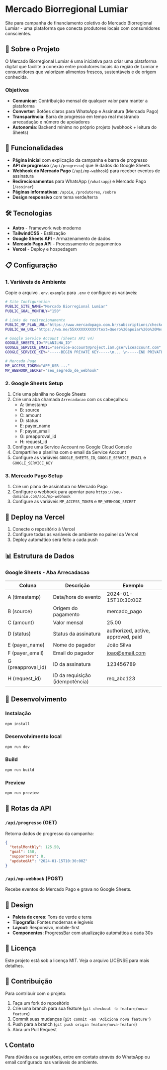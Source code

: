 # Mercado Biorregional Lumiar

Site para campanha de financiamento coletivo do Mercado Biorregional Lumiar - uma plataforma que conecta produtores locais com consumidores conscientes.

## 🌱 Sobre o Projeto

O Mercado Biorregional Lumiar é uma iniciativa para criar uma plataforma digital que facilite a conexão entre produtores locais da região de Lumiar e consumidores que valorizam alimentos frescos, sustentáveis e de origem conhecida.

### Objetivos
- **Comunicar**: Contribuição mensal de qualquer valor para manter a plataforma
- **Converter**: Botões claros para WhatsApp e Assinatura (Mercado Pago)
- **Transparência**: Barra de progresso em tempo real mostrando arrecadação e número de apoiadores
- **Autonomia**: Backend mínimo no próprio projeto (webhook + leitura do Sheets)

## 🚀 Funcionalidades

- **Página inicial** com explicação da campanha e barra de progresso
- **API de progresso** (`/api/progresso`) que lê dados do Google Sheets
- **Webhook do Mercado Pago** (`/api/mp-webhook`) para receber eventos de assinatura
- **Redirecionamentos** para WhatsApp (`/whatsapp`) e Mercado Pago (`/assinar`)
- **Páginas informativas**: `/apoie`, `/produtores`, `/sobre`
- **Design responsivo** com tema verde/terra

## 🛠️ Tecnologias

- **Astro** - Framework web moderno
- **TailwindCSS** - Estilização
- **Google Sheets API** - Armazenamento de dados
- **Mercado Pago API** - Processamento de pagamentos
- **Vercel** - Deploy e hospedagem

## 📋 Configuração

### 1. Variáveis de Ambiente

Copie o arquivo `.env.example` para `.env` e configure as variáveis:

```bash
# Site Configuration
PUBLIC_SITE_NAME="Mercado Biorregional Lumiar"
PUBLIC_GOAL_MONTHLY="150"

# Links de redirecionamento
PUBLIC_MP_PLAN_URL="https://www.mercadopago.com.br/subscriptions/checkout?preapproval_plan_id=SEU_PLAN_ID"
PUBLIC_WA_URL="https://wa.me/55XXXXXXXXXX?text=Quero%20apoiar%20o%20Mercado%20Biorregional%20Lumiar"

# Google Service Account (Sheets API v4)
GOOGLE_SHEETS_ID="PLANILHA_ID"
GOOGLE_SERVICE_EMAIL="service-account@project.iam.gserviceaccount.com"
GOOGLE_SERVICE_KEY="-----BEGIN PRIVATE KEY-----\n... \n-----END PRIVATE KEY-----\n"

# Mercado Pago
MP_ACCESS_TOKEN="APP_USR-..."
MP_WEBHOOK_SECRET="seu_segredo_de_webhook"
```

### 2. Google Sheets Setup

1. Crie uma planilha no Google Sheets
2. Crie uma aba chamada `Arrecadacao` com os cabeçalhos:
   - A: timestamp
   - B: source
   - C: amount
   - D: status
   - E: payer_name
   - F: payer_email
   - G: preapproval_id
   - H: request_id
3. Configure uma Service Account no Google Cloud Console
4. Compartilhe a planilha com o email da Service Account
5. Configure as variáveis `GOOGLE_SHEETS_ID`, `GOOGLE_SERVICE_EMAIL` e `GOOGLE_SERVICE_KEY`

### 3. Mercado Pago Setup

1. Crie um plano de assinatura no Mercado Pago
2. Configure o webhook para apontar para `https://seu-dominio.com/api/mp-webhook`
3. Configure as variáveis `MP_ACCESS_TOKEN` e `MP_WEBHOOK_SECRET`

## 🚀 Deploy na Vercel

1. Conecte o repositório à Vercel
2. Configure todas as variáveis de ambiente no painel da Vercel
3. Deploy automático será feito a cada push

## 📊 Estrutura de Dados

### Google Sheets - Aba Arrecadacao

| Coluna | Descrição | Exemplo |
|--------|-----------|---------|
| A (timestamp) | Data/hora do evento | 2024-01-15T10:30:00Z |
| B (source) | Origem do pagamento | mercado_pago |
| C (amount) | Valor mensal | 25.00 |
| D (status) | Status da assinatura | authorized, active, approved, paid |
| E (payer_name) | Nome do pagador | João Silva |
| F (payer_email) | Email do pagador | joao@email.com |
| G (preapproval_id) | ID da assinatura | 123456789 |
| H (request_id) | ID da requisição (idempotência) | req_abc123 |

## 🔧 Desenvolvimento

### Instalação

```bash
npm install
```

### Desenvolvimento local

```bash
npm run dev
```

### Build

```bash
npm run build
```

### Preview

```bash
npm run preview
```

## 📱 Rotas da API

### `/api/progresso` (GET)
Retorna dados de progresso da campanha:
```json
{
  "totalMonthly": 125.50,
  "goal": 150,
  "supporters": 8,
  "updatedAt": "2024-01-15T10:30:00Z"
}
```

### `/api/mp-webhook` (POST)
Recebe eventos do Mercado Pago e grava no Google Sheets.

## 🎨 Design

- **Paleta de cores**: Tons de verde e terra
- **Tipografia**: Fontes modernas e legíveis
- **Layout**: Responsivo, mobile-first
- **Componentes**: ProgressBar com atualização automática a cada 30s

## 📄 Licença

Este projeto está sob a licença MIT. Veja o arquivo LICENSE para mais detalhes.

## 🤝 Contribuição

Para contribuir com o projeto:

1. Faça um fork do repositório
2. Crie uma branch para sua feature (`git checkout -b feature/nova-feature`)
3. Commit suas mudanças (`git commit -am 'Adiciona nova feature'`)
4. Push para a branch (`git push origin feature/nova-feature`)
5. Abra um Pull Request

## 📞 Contato

Para dúvidas ou sugestões, entre em contato através do WhatsApp ou email configurado nas variáveis de ambiente.